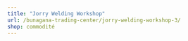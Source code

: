 ```yaml
---
title: "Jorry Welding Workshop"
url: /bunagana-trading-center/jorry-welding-workshop-3/
shop: commodité
---
```

